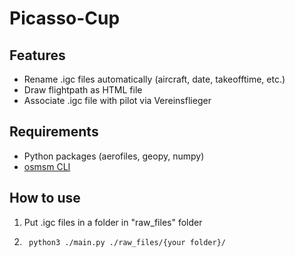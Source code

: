 # Picasso-Cup

## Features
- Rename .igc files automatically (aircraft, date, takeofftime, etc.)
- Draw flightpath as HTML file
- Associate .igc file with pilot via Vereinsflieger

## Requirements
- Python packages (aerofiles, geopy, numpy)
- [osmsm CLI](https://github.com/jperelli/osm-static-maps "osm-static-maps")

## How to use

1. Put .igc files in a folder in "raw_files" folder
2. ```
    python3 ./main.py ./raw_files/{your folder}/ 
    ```